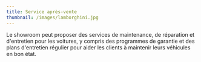 ```yaml
---
title: Service après-vente
thumbnail: /images/lamborghini.jpg
---
```

Le showroom peut proposer des services de maintenance, de réparation et d'entretien pour les voitures, y compris des programmes de garantie et des plans d'entretien régulier pour aider les clients à maintenir leurs véhicules en bon état.